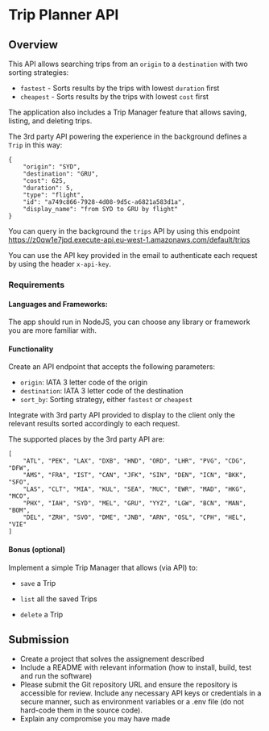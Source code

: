# Trip Planner API

## Overview

This API allows searching trips from an `origin` to a `destination` with two sorting strategies:

- `fastest` - Sorts results by the trips with lowest `duration` first
- `cheapest` - Sorts results by the trips with lowest `cost` first

The application also includes a Trip Manager feature that allows saving, listing, and deleting trips.

The 3rd party API powering the experience in the background defines a `Trip` in this way:
```
{
    "origin": "SYD",
    "destination": "GRU",
    "cost": 625,
    "duration": 5,
    "type": "flight",
    "id": "a749c866-7928-4d08-9d5c-a6821a583d1a",
    "display_name": "from SYD to GRU by flight"
}
```

You can query in the background the `trips` API by using this endpoint https://z0qw1e7jpd.execute-api.eu-west-1.amazonaws.com/default/trips

You can use the API key provided in the email to authenticate each request by using the header `x-api-key`.


### Requirements

#### Languages and Frameworks:
The app should run in NodeJS, you can choose any library or framework you are more familiar with.

#### Functionality

Create an API endpoint that accepts the following parameters:

- `origin`: IATA 3 letter code of the origin
- `destination`: IATA 3 letter code of the destination
- `sort_by`: Sorting strategy, either `fastest` or `cheapest`

Integrate with 3rd party API provided to display to the client only the relevant results sorted accordingly to each request.

The supported places by the 3rd party API are:
```
[
    "ATL", "PEK", "LAX", "DXB", "HND", "ORD", "LHR", "PVG", "CDG", "DFW",
    "AMS", "FRA", "IST", "CAN", "JFK", "SIN", "DEN", "ICN", "BKK", "SFO",
    "LAS", "CLT", "MIA", "KUL", "SEA", "MUC", "EWR", "MAD", "HKG", "MCO",
    "PHX", "IAH", "SYD", "MEL", "GRU", "YYZ", "LGW", "BCN", "MAN", "BOM",
    "DEL", "ZRH", "SVO", "DME", "JNB", "ARN", "OSL", "CPH", "HEL", "VIE"
]
```

#### Bonus (optional)

Implement a simple Trip Manager that allows (via API) to:

- `save` a Trip

- `list` all the saved Trips

- `delete` a Trip

## Submission
- Create a project that solves the assignement described
- Include a README with relevant information (how to install, build, test and run the software)
- Please submit the Git repository URL and ensure the repository is accessible for review. Include any necessary API keys or credentials in a secure manner, such as environment variables or a .env file (do not hard-code them in the source code).
- Explain any compromise you may have made